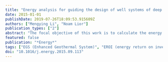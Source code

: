 ```yaml
---
title: "Energy analysis for guiding the design of well systems of deep Enhanced Geothermal Systems"
date: 2015-01-01
publishDate: 2019-07-26T18:09:53.915609Z
authors: ["Mengying Li", "Noam Lior"]
publication_types: ["2"]
abstract: "The focal objective of this work is to calculate the energy consumption for constructing the EGS (Enhanced Geothermal Systems) wells, to examine the energy (heat and power) performance of such well systems, and to propose and evaluate several ways for improving that performance. A model was developed to compute the pressure and temperature fields of the geofluid flowing in the production and injection wells to be able to calculate the flow pumping energy consumption, and the heat gain/loss during its flow in/out of the enhanced reservoir, for wells up to 10 km deep. The total well construction energy consumption was calculated to be 19.40 TJ/(km of well) for the considered well configurations, and increases approximately linearly with the flow cross section area of the well. Several ways to improve the energy performance of the wells, by increasing the heat output of the production wells and decreasing the required power for pumping the geofluid were evaluated: (1) increasing the number of injection/production wells to reduce the pressure drop in each, (2) increasing the flow cross section of the injection/projection well, and (3) adding thermal insulation to the circumference of the production wells (to reduce the geofluid heat loss to the rock). Most of these methods were found to indeed increase the power output of the geothermal system but have increased the construction energy requirement somewhat more. More energy efficient drilling methods and materials of lower embodied energy can lead to a higher EROI (energy return on investment). The EROI of the recommended EGS well system designs ranged from 33.8 to 286.2."
featured: false
publication: "*Energy*"
tags: ["EGS (Enhanced Geothermal System)", "EROI (energy return on investment)", "Energy reduction for constructing EGS well systems", "Flow and heat transfer in geothermal wells", "Geothermal well drilling", "Well-construction embodied energy"]
doi: "10.1016/j.energy.2015.09.113"
---
```


